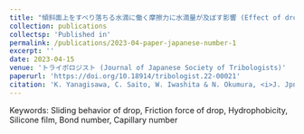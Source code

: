 ```yaml
---
title: "傾斜面上をすべり落ちる水滴に働く摩擦力に水滴量が及ぼす影響 (Effect of drop volume on friction force between sliding water drop and tilting surface)"
collection: publications
collectsp: 'Published in'
permalink: /publications/2023-04-paper-japanese-number-1
excerpt: ''
date: 2023-04-15
venue: 'トライボロジスト (Journal of Japanese Society of Tribologists)'
paperurl: 'https://doi.org/10.18914/tribologist.22-00021'
citation: 'K. Yanagisawa, C. Saito, W. Iwashita & N. Okumura, <i>J. Jpn. Soc. Tribol.</i> <b>68</b> (4), 292-298 (2023) in Japanese.'
---
```


Keywords: Sliding behavior of drop, Friction force of drop, Hydrophobicity, Silicone film, Bond number, Capillary number
